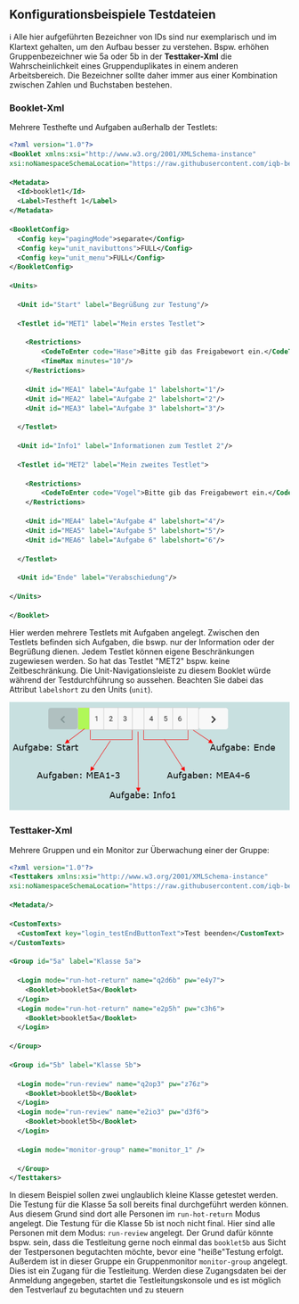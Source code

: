 ## Konfigurationsbeispiele Testdateien

:information_source: Alle hier aufgeführten Bezeichner von IDs sind nur exemplarisch und im Klartext gehalten, um den Aufbau besser zu verstehen. Bspw. erhöhen Gruppenbezeichner wie 5a oder 5b in der **Testtaker-Xml** die Wahrscheinlichkeit eines Gruppenduplikates in einem anderen Arbeitsbereich. Die Bezeichner sollte daher immer aus einer Kombination zwischen Zahlen und Buchstaben bestehen.

### Booklet-Xml

Mehrere Testhefte und Aufgaben außerhalb der Testlets:

```xml
<?xml version="1.0"?>
<Booklet xmlns:xsi="http://www.w3.org/2001/XMLSchema-instance" 
xsi:noNamespaceSchemaLocation="https://raw.githubusercontent.com/iqb-berlin/testcenter-backend/master/definitions/vo_Booklet.xsd">
  
<Metadata>
  <Id>booklet1</Id>
  <Label>Testheft 1</Label>
</Metadata>

<BookletConfig>
  <Config key="pagingMode">separate</Config>
  <Config key="unit_navibuttons">FULL</Config>
  <Config key="unit_menu">FULL</Config>
</BookletConfig>

<Units>
  
  <Unit id="Start" label="Begrüßung zur Testung"/>

  <Testlet id="MET1" label="Mein erstes Testlet">
    
    <Restrictions>
        <CodeToEnter code="Hase">Bitte gib das Freigabewort ein.</CodeToEnter>
        <TimeMax minutes="10"/>
    </Restrictions>
  
    <Unit id="MEA1" label="Aufgabe 1" labelshort="1"/>
    <Unit id="MEA2" label="Aufgabe 2" labelshort="2"/>
    <Unit id="MEA3" label="Aufgabe 3" labelshort="3"/>
  
  </Testlet>

  <Unit id="Info1" label="Informationen zum Testlet 2"/>

  <Testlet id="MET2" label="Mein zweites Testlet">
    
    <Restrictions>
        <CodeToEnter code="Vogel">Bitte gib das Freigabewort ein.</CodeToEnter>
    </Restrictions>
  
    <Unit id="MEA4" label="Aufgabe 4" labelshort="4"/>
    <Unit id="MEA5" label="Aufgabe 5" labelshort="5"/>
    <Unit id="MEA6" label="Aufgabe 6" labelshort="6"/>
              
  </Testlet>

  <Unit id="Ende" label="Verabschiedung"/>

</Units>

</Booklet>
```

Hier werden mehrere Testlets mit Aufgaben angelegt. Zwischen den Testlets befinden sich Aufgaben, die bswp. nur der Information oder der Begrüßung dienen. Jedem Testlet können eigene Beschränkungen zugewiesen werden. So hat das Testlet "MET2" bspw. keine Zeitbeschränkung. Die Unit-Navigationsleiste zu diesem Booklet würde während der Testdurchführung so aussehen. Beachten Sie dabei das Attribut `labelshort` zu den Units (`unit`).

![Bsp1 Booklet Navileiste](https://github.com/iqb-berlin/iqb-berlin.github.io/blob/master/assets/Bsp1_Booklet_Navileiste_01.png)

### Testtaker-Xml

Mehrere Gruppen und ein Monitor zur Überwachung einer der Gruppe:

```xml
<?xml version="1.0"?>
<Testtakers xmlns:xsi="http://www.w3.org/2001/XMLSchema-instance" 
xsi:noNamespaceSchemaLocation="https://raw.githubusercontent.com/iqb-berlin/testcenter-backend/master/definitions/vo_Testtakers.xsd">
  
<Metadata/>

<CustomTexts>
  <CustomText key="login_testEndButtonText">Test beenden</CustomText>
</CustomTexts>

<Group id="5a" label="Klasse 5a">

  <Login mode="run-hot-return" name="q2d6b" pw="e4y7">
    <Booklet>booklet5a</Booklet>
  </Login>
  <Login mode="run-hot-return" name="e2p5h" pw="c3h6">
    <Booklet>booklet5a</Booklet>
  </Login>

</Group>

<Group id="5b" label="Klasse 5b">

  <Login mode="run-review" name="q2op3" pw="z76z">
    <Booklet>booklet5b</Booklet>
  </Login>
  <Login mode="run-review" name="e2io3" pw="d3f6">
    <Booklet>booklet5b</Booklet>
  </Login>

  <Login mode="monitor-group" name="monitor_1" />

  </Group>
</Testtakers>

```
In diesem Beispiel sollen zwei unglaublich kleine Klasse getestet werden. Die Testung für die Klasse 5a soll bereits final durchgeführt werden können. Aus diesem Grund sind dort alle Personen im `run-hot-return` Modus angelegt. Die Testung für die Klasse 5b ist noch nicht final. Hier sind alle Personen mit dem Modus: `run-review` angelegt. Der Grund dafür könnte bspw. sein, dass die Testleitung gerne noch einmal das `booklet5b` aus Sicht der Testpersonen begutachten möchte, bevor eine "heiße"Testung erfolgt. Außerdem ist in dieser Gruppe ein Gruppenmonitor `monitor-group` angelegt. Dies ist ein Zugang für die Testleitung. Werden diese Zugangsdaten bei der Anmeldung angegeben, startet die Testleitungskonsole und es ist möglich den Testverlauf zu begutachten und zu steuern


